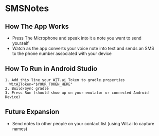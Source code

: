   # SMSNotes
  ## How The App Works
  - Press The Microphone and speak into it a note you want to send yourself
  - Watch as the app converts your voice note into text and sends an SMS to the phone number associated with your device
  ## How To Run in Android Studio
    1. Add this line your WIT.ai Token to gradle.properties
      WitAIToken="$YOUR_TOKEN_HERE"
    2. Build/Sync gradle
    3. Press Run (should show up on your emulator or connected Android Device)
   ## Future Expansion
   - Send notes to other people on your contact list (using Wit.ai to capture names)
